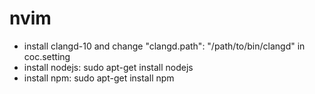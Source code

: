 # nvim
- install clangd-10 and change "clangd.path": "/path/to/bin/clangd" in coc.setting
- install nodejs: sudo apt-get install nodejs
- install npm: sudo apt-get install npm
